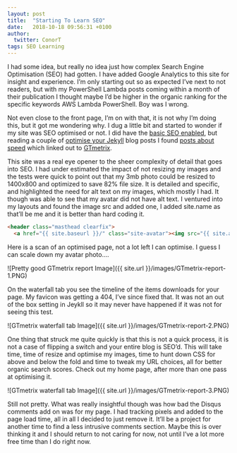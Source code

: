 ```yaml
---
layout: post
title:  "Starting To Learn SEO"
date:   2018-10-18 09:56:31 +0100
author:
  twitter: ConorT
tags: SEO Learning
---
```


I had some idea, but really no idea just how complex Search Engine Optimisation (SEO) had gotten. I have added Google Analytics to this site for insight and experience. I’m only starting out so as expected I’ve next to not readers, but with my PowerShell Lambda posts coming within a month of their publication I thought maybe I’d be higher in the organic ranking for the specific keywords AWS Lambda PowerShell. Boy was I wrong.

Not even close to the front page, I’m on with that, it is not why I’m doing this, but it got me wondering why.
I dug a little bit and started to wonder if my site was SEO optimised or not. I did have the [basic SEO enabled](https://blog.github.com/2016-05-10-better-discoverability-for-github-pages-sites/), but reading a couple of [optimise your Jekyll](https://blog.webjeda.com/optimize-jekyll-seo/) blog posts I found [posts about speed](https://blog.webjeda.com/jekyll-speed/) which linked out to [GTmetrix](https://gtmetrix.com/).

This site was a real eye opener to the sheer complexity of detail that goes into SEO. I had under estimated the impact of not resizing my images and the tests were quick to point out that my 3mb photo could be resized to 1400x800 and optimized to save 82% file size. It is detailed and specific, and highlighted the need for alt text on my images, which mostly I had. It though was able to see that my avatar did not have alt text. I ventured into my layouts and found the image src and added one, I added site.name as that’ll be me and it is better than hard coding it.

```html
<header class="masthead clearfix">
  <a href="{{ site.baseurl }}/" class="site-avatar"><img src="{{ site.avatar }}" alt="{{ site.name }}"/></a>
```

Here is a scan of an optimised page, not a lot left I can optimise. I guess I can scale down my avatar photo….

![Pretty good GTmetrix report Image]({{ site.url }}/images/GTmetrix-report-1.PNG)

On the waterfall tab you see the timeline of the items downloads for your page. My favicon was getting a 404, I’ve since fixed that. It was not an out of the box setting in Jeykll so it may never have happened if it was not for seeing this test.

![GTmetrix waterfall tab Image]({{ site.url }}/images/GTmetrix-report-2.PNG)

One thing that struck me quite quickly is that this is not a quick process, it is not a case of flipping a switch and your entire blog is SEO’d. This will take time, time of resize and optimise my images, time to hunt down CSS for above and below the fold and time to tweak my URL choices, all for better organic search scores.
Check out my home page, after more than one pass at optimising it.

![GTmetrix waterfall tab Image]({{ site.url }}/images/GTmetrix-report-3.PNG)

Still not pretty.
What was really insightful though was how bad the Disqus comments add on was for my page. I had tracking pixels and added to the page load time, all in all I decided to just remove it. It’ll be a project for another time to find a less intrusive comments section.
Maybe this is over thinking it and I should return to not caring for now, not until I’ve a lot more free time than I do right now.